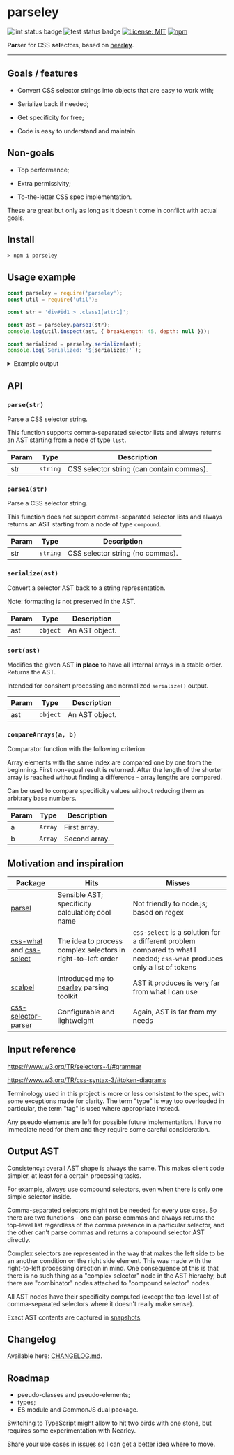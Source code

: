 # parseley

![lint status badge](https://github.com/mxxii/parseley/workflows/lint/badge.svg)
![test status badge](https://github.com/mxxii/parseley/workflows/test/badge.svg)
[![License: MIT](https://img.shields.io/badge/license-MIT-green.svg)](https://github.com/mxxii/parseley/blob/main/LICENSE)
[![npm](https://img.shields.io/npm/v/parseley?logo=npm)](https://www.npmjs.com/package/parseley)

**Par**ser for CSS **sel**ectors, based on [nearl**ey**](https://nearley.js.org/).

----


## Goals / features

* Convert CSS selector strings into objects that are easy to work with;

* Serialize back if needed;

* Get specificity for free;

* Code is easy to understand and maintain.


## Non-goals

* Top performance;

* Extra permissivity;

* To-the-letter CSS spec implementation.

These are great but only as long as it doesn't come in conflict with actual goals.


## Install

```shell
> npm i parseley
```


## Usage example

```js
const parseley = require('parseley');
const util = require('util');

const str = 'div#id1 > .class1[attr1]';

const ast = parseley.parse1(str);
console.log(util.inspect(ast, { breakLength: 45, depth: null }));

const serialized = parseley.serialize(ast);
console.log(`Serialized: '${serialized}'`);
```

<details><summary>Example output</summary>

```text
{ type: 'compound',
  list:
   [ { type: 'class',
       name: 'class1',
       specificity: [ 0, 1, 0 ] },
     { type: 'attrPresence',
       name: 'attr1',
       namespace: null,
       specificity: [ 0, 1, 0 ] },
     { type: 'combinator',
       combinator: '>',
       left:
        { type: 'compound',
          list:
           [ { type: 'tag',
               name: 'div',
               namespace: null,
               specificity: [ 0, 0, 1 ] },
             { type: 'id',
               name: 'id1',
               specificity: [ 1, 0, 0 ] } ],
          specificity: [ 1, 0, 1 ] } } ],
  specificity: [ 1, 2, 1 ] }
Serialized: 'div#id1>.class1[attr1]'
```

</details>


## API

### `parse(str)`

Parse a CSS selector string.

This function supports comma-separated selector lists
and always returns an AST starting from a node of type `list`.

| Param | Type     | Description
| ----- | -------- | -----------
| str   | `string` | CSS selector string (can contain commas).

### `parse1(str)`

Parse a CSS selector string.

This function does not support comma-separated selector lists
and always returns an AST starting from a node of type `compound`.

| Param | Type     | Description
| ----- | -------- | -----------
| str   | `string` | CSS selector string (no commas).

### `serialize(ast)`

Convert a selector AST back to a string representation.

Note: formatting is not preserved in the AST.

| Param | Type     | Description
| ----- | -------- | -----------
| ast   | `object` | An AST object.

### `sort(ast)`

Modifies the given AST **in place** to have all internal arrays
in a stable order. Returns the AST.

Intended for consitent processing and normalized `serialize()` output.

| Param | Type     | Description
| ----- | -------- | -----------
| ast   | `object` | An AST object.

### `compareArrays(a, b)`

Comparator function with the following criterion:

Array elements with the same index are compared
one by one from the beginning.
First non-equal result is returned.
After the length of the shorter array is reached
without finding a difference - array lengths are compared.

Can be used to compare specificity values without reducing them
as arbitrary base numbers.

| Param | Type     | Description
| ----- | -------- | -----------
| a     | `Array`  | First array.
| b     | `Array`  | Second array.


## Motivation and inspiration

| Package    | Hits      | Misses
| ---------- | --------- | ---------
| [parsel](https://github.com/leaverou/parsel) | Sensible AST; specificity calculation; cool name | Not friendly to node.js; based on regex
| [css-what](https://github.com/fb55/css-what) and [css-select](https://github.com/fb55/css-select) | The idea to process complex selectors in right-to-left order | `css-select` is a solution for a different problem compared to what I needed; `css-what` produces only a list of tokens
| [scalpel](https://github.com/gajus/scalpel)  | Introduced me to [nearley](https://nearley.js.org/) parsing toolkit | AST it produces is very far from what I can use
| [css-selector-parser](https://github.com/mdevils/css-selector-parser) | Configurable and lightweight | Again, AST is far from my needs


## Input reference

<https://www.w3.org/TR/selectors-4/#grammar>

<https://www.w3.org/TR/css-syntax-3/#token-diagrams>

Terminology used in this project is more or less consistent to the spec, with some exceptions made for clarity. The term "type" is way too overloaded in particular, the term "tag" is used where appropriate instead.

Any pseudo elements are left for possible future implementation. I have no immediate need for them and they require some careful consideration.


## Output AST

Consistency: overall AST shape is always the same. This makes client code simpler, at least for a certain processing tasks.

For example, always use compound selectors, even when there is only one simple selector inside.

Comma-separated selectors might not be needed for every use case. So there are two functions - one can parse commas and always returns the top-level list regardless of the comma presence in a particular selector, and the other can't parse commas and returns a compound selector AST directly.

Complex selectors are represented in the way that makes the left side to be an another condition on the right side element. This was made with the right-to-left processing direction in mind. One consequence of this is that there is no such thing as a "complex selector" node in the AST hierachy, but there are "combinator" nodes attached to "compound selector" nodes.

All AST nodes have their specificity computed (except the top-level list of comma-separated selectors where it doesn't really make sense).

Exact AST contents are captured in [snapshots](https://github.com/mxxii/parseley/blob/main/test/snapshots/snapshots.js.md).


## Changelog

Available here: [CHANGELOG.md](https://github.com/mxxii/parseley/blob/main/CHANGELOG.md).


## Roadmap

* pseudo-classes and pseudo-elements;
* types;
* ES module and CommonJS dual package.

Switching to TypeScript might allow to hit two birds with one stone, but requires some experimentation with Nearley.

Share your use cases in [issues](https://github.com/mxxii/parseley/issues) so I can get a better idea where to move.
